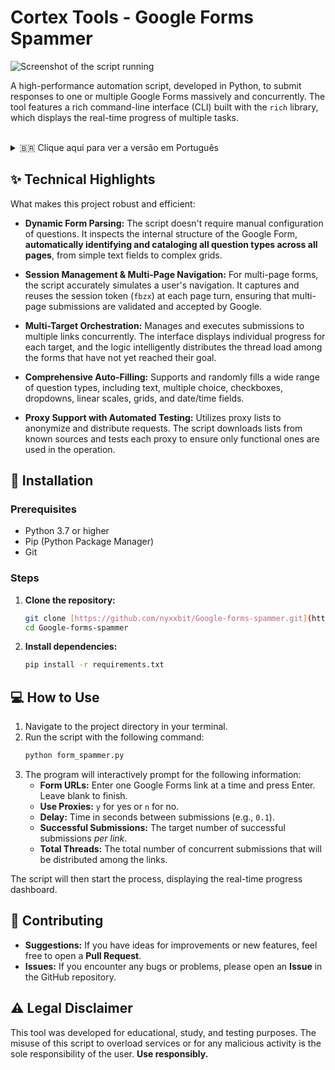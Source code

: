 # Cortex Tools - Google Forms Spammer

![Screenshot of the script running](https://i.imgur.com/vrGevgr.png)

A high-performance automation script, developed in Python, to submit responses to one or multiple Google Forms massively and concurrently. The tool features a rich command-line interface (CLI) built with the `rich` library, which displays the real-time progress of multiple tasks.

<br>

<details>
<summary>🇧🇷 Clique aqui para ver a versão em Português</summary>

## Cortex Tools - Google Forms Spammer (PT-BR)

Um script de automação de alto desempenho, desenvolvido em Python, para submeter respostas a um ou múltiplos Google Forms de forma massiva e concorrente. A ferramenta possui uma interface de linha de comando (CLI) rica e informativa, construída com a biblioteca `rich`, que exibe o progresso em tempo real de múltiplas tarefas.

</details>

## ✨ Technical Highlights

What makes this project robust and efficient:

-   **Dynamic Form Parsing:** The script doesn't require manual configuration of questions. It inspects the internal structure of the Google Form, **automatically identifying and cataloging all question types across all pages**, from simple text fields to complex grids.

-   **Session Management & Multi-Page Navigation:** For multi-page forms, the script accurately simulates a user's navigation. It captures and reuses the session token (`fbzx`) at each page turn, ensuring that multi-page submissions are validated and accepted by Google.

-   **Multi-Target Orchestration:** Manages and executes submissions to multiple links concurrently. The interface displays individual progress for each target, and the logic intelligently distributes the thread load among the forms that have not yet reached their goal.

-   **Comprehensive Auto-Filling:** Supports and randomly fills a wide range of question types, including text, multiple choice, checkboxes, dropdowns, linear scales, grids, and date/time fields.

-   **Proxy Support with Automated Testing:** Utilizes proxy lists to anonymize and distribute requests. The script downloads lists from known sources and tests each proxy to ensure only functional ones are used in the operation.

## 🚀 Installation

### Prerequisites

-   Python 3.7 or higher
-   Pip (Python Package Manager)
-   Git

### Steps

1.  **Clone the repository:**
    ```bash
    git clone [https://github.com/nyxxbit/Google-forms-spammer.git](https://github.com/nyxxbit/Google-forms-spammer.git)
    cd Google-forms-spammer
    ```

2.  **Install dependencies:**
    ```bash
    pip install -r requirements.txt
    ```

## 💻 How to Use

1.  Navigate to the project directory in your terminal.
2.  Run the script with the following command:
    ```bash
    python form_spammer.py
    ```
3.  The program will interactively prompt for the following information:
    -   **Form URLs:** Enter one Google Forms link at a time and press Enter. Leave blank to finish.
    -   **Use Proxies:** `y` for yes or `n` for no.
    -   **Delay:** Time in seconds between submissions (e.g., `0.1`).
    -   **Successful Submissions:** The target number of successful submissions *per link*.
    -   **Total Threads:** The total number of concurrent submissions that will be distributed among the links.

The script will then start the process, displaying the real-time progress dashboard.

## 🤝 Contributing

-   **Suggestions:** If you have ideas for improvements or new features, feel free to open a **Pull Request**.
-   **Issues:** If you encounter any bugs or problems, please open an **Issue** in the GitHub repository.

## ⚠️ Legal Disclaimer

This tool was developed for educational, study, and testing purposes. The misuse of this script to overload services or for any malicious activity is the sole responsibility of the user. **Use responsibly.**